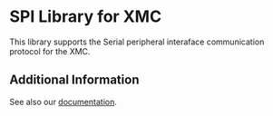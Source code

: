 # SPI Library for XMC

This library supports the Serial peripheral interaface communication protocol for the XMC.

## Additional Information
See also our [documentation](https://xmc-arduino.readthedocs.io/en/latest/builtin-libraries.html).
